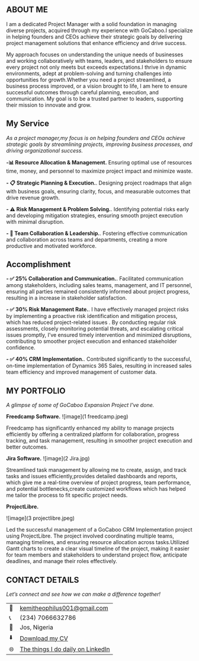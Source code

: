 <!--Section 1: Introduce your self-->
## ABOUT ME

I am a dedicated Project Manager with a solid foundation in managing diverse projects, acquired through my experience with GoCaboo.I specialize in helping founders and CEOs achieve their strategic goals by delivering project management solutions that enhance efficiency and drive success.



<!--Mention your top/relevant skills here - core and soft skills-->
My approach focuses on understanding the unique needs of businesses and working collaboratively with teams, leaders, and stakeholders to ensure every project not only meets but exceeds expectations.I thrive in dynamic environments, adept at problem-solving and turning challenges into opportunities for growth.Whether you need a project streamlined, a business process improved, or a vision brought to life, I am here to ensure successful outcomes through careful planning, execution, and communication. My goal is to be a trusted partner to leaders, supporting their mission to innovate and grow.
## My Service

*As a project manager,my focus is on helping founders and CEOs achieve strategic goals by streamlining projects, improving business processes, and driving organizational success.*

**-📊  Resource Allocation & Management.**
Ensuring optimal use of resources time, money, and personnel to maximize project impact and minimize waste. 

**- 📋  Strategic Planning & Execution.**. 
Designing project roadmaps that align with business goals, ensuring clarity, focus, and measurable outcomes that drive revenue growth.

**- ⚠️ Risk Management & Problem Solving.**. 
Identifying potential risks early and developing mitigation strategies, ensuring smooth project execution with minimal disruption.

**- 👥  Team Collaboration & Leadership.**.
Fostering effective communication and collaboration across teams and departments, creating a more productive and motivated workforce.

## Accomplishment
**- ✅ 25%  Collaboration and Communication.**.
Facilitated communication among stakeholders, including sales teams, management, and IT personnel, ensuring all parties remained consistently informed about project progress, resulting in a increase in stakeholder satisfaction.

**- ✅ 30%  Risk Management Rate.**.
I have effectively managed project risks by implementing a proactive risk identification and mitigation process, which has reduced project-related issues . By conducting regular risk assessments, closely monitoring potential threats, and escalating critical issues promptly, I’ve ensured timely intervention and minimized disruptions, contributing to smoother project execution and enhanced stakeholder confidence.

**- ✅ 40% CRM Implementation.**.
Contributed significantly to the successful, on-time implementation of Dynamics 365 Sales, resulting in increased sales team efficiency and improved management of customer data.


<!--Section 2: List 3-4 key projects-->
## MY PORTFOLIO 

*A glimpse of some of GoCaboo Expansion Project I've done.*

**Freedcamp Software.**
![image](1 freedcamp.jpeg)

Freedcamp has significantly enhanced my ability to manage projects efficiently by offering a centralized platform for collaboration, progress tracking, and task management, resulting in smoother project execution and better outcomes.



**Jira Software.**
![image](2 Jira.jpg)

Streamlined task management by allowing me to create, assign, and track tasks and issues efficiently,provides detailed dashboards and reports, which give me a real-time overview of project progress, team performance, and potential bottlenecks,create customized workflows which has helped me tailor the process to fit specific project needs. 


**ProjectLibre.**

![image](3 projectlibre.jpeg)

Led the successful management of a GoCaboo CRM Implementation project using ProjectLibre. The project involved coordinating multiple teams, managing timelines, and ensuring resource allocation across tasks.Utilized Gantt charts to create a clear visual timeline of the project, making it easier for team members and stakeholders to understand project flow, anticipate deadlines, and manage their roles effectively. 


## CONTACT DETAILS

*Let’s connect and see how we can make a difference together!*
<table>
  <tbody>
    <tr>
      <td>📧</td>
      <td><a href="mailto:kemitheophilus001@gmail.com">kemitheophilus001@gmail.com</a></td>
    </tr>
    <tr>
      <td>📞</td>
      <td>(234) 7066632786</td>
    </tr>
    <tr>
      <td>📍</td>
      <td>Jos, Nigeria</td>
    </tr>
    <tr>
      <td>⬇️</td>
      <td><a href="https://etuk123456.github.io/portfolio1/docs/Profile.pdf">Download my CV</a></td>
    </tr>
    <tr>
      <td>🌐</td>
      <td><a href="https://linkedin.com/in/theophiluskemi">The things I do daily on LinkedIn</a></td>
    </tr>
    
  </tbody>
</table>
